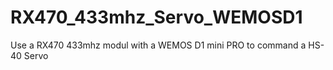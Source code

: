 # RX470_433mhz_Servo_WEMOSD1
Use a RX470 433mhz modul with a WEMOS D1 mini PRO to command a HS-40 Servo

